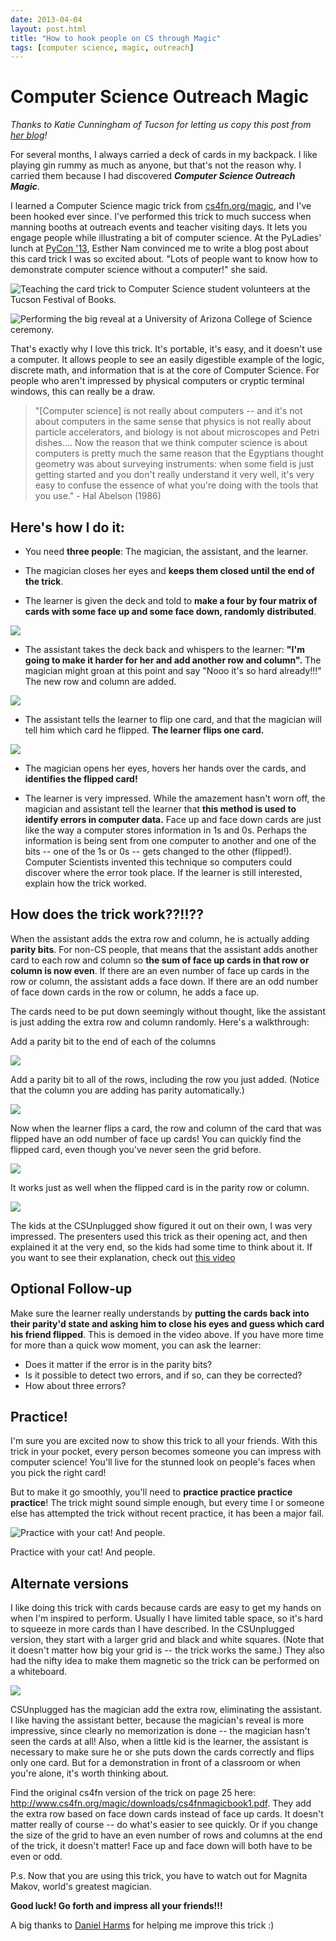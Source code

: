 ```yaml
---
date: 2013-04-04
layout: post.html
title: "How to hook people on CS through Magic"
tags: [computer science, magic, outreach]
---
```


Computer Science Outreach Magic
===============================

*Thanks to Katie Cunningham of Tucson for letting us copy this post from [her blog](http://katieirenec.blogspot.com/2013/03/computer-science-outreach-magic.html)!*

For several months, I always carried a deck of cards in my backpack. I like playing gin rummy as much as anyone, but that's not the reason why. I carried them because I had discovered ***Computer Science Outreach Magic***.

I learned a Computer Science magic trick from [cs4fn.org/magic](http://cs4fn.org/magic), and I've been hooked ever since. I've performed this trick to much success when manning booths at outreach events and teacher visiting days. It lets you engage people while illustrating a bit of computer science. At the PyLadies' lunch at [PyCon '13](https://us.pycon.org/2013/), Esther Nam convinced me to write a blog post about this card trick I was so excited about. "Lots of people want to know how to demonstrate computer science without a computer!" she said.


![Teaching the card trick to Computer Science student volunteers at the Tucson Festival of Books.](http://4.bp.blogspot.com/-QWERYs18cuw/UUWEUHD2leI/AAAAAAAAAEI/DNVDS_mvWNo/s400/cards1.jpg)

![Performing the big reveal at a University of Arizona College of Science ceremony.](http://2.bp.blogspot.com/-7zkM7b9NU3c/UVeDQxvHd5I/AAAAAAAAALM/6nes0mg8Vxg/s400/cards2_light.jpg)

 That's exactly why I love this trick. It's portable, it's easy, and it doesn't use a computer. It allows people to see an easily digestible example of the logic, discrete math, and information that is at the core of Computer Science. For people who aren't impressed by physical computers or cryptic terminal windows, this can really be a draw.


> "[Computer science] is not really about computers -- and it's not about computers in the same sense that physics is not really about particle accelerators, and biology is not about microscopes and Petri dishes.... Now the reason that we think computer science is about computers is pretty much the same reason that the Egyptians thought geometry was about surveying instruments: when some field is just getting started and you don't really understand it very well, it's very easy to confuse the essence of what you're doing with the tools that you use." - Hal Abelson (1986)

Here's how I do it:
-------------------
+ You need **three people**: The magician, the assistant, and the learner.

+ The magician closes her eyes and **keeps them closed until the end of the trick**.

+ The learner is given the deck and told to **make a four by four matrix of cards with some face up and some face down, randomly distributed**.

![](http://2.bp.blogspot.com/-PaDicUidMdc/UVlR53gTf7I/AAAAAAAAAM4/6151cf6yKZE/s200/2013-03-31+13.36.14.jpg)

+ The assistant takes the deck back and whispers to the learner: **"I'm going to make it harder for her and add another row and column".** The magician might groan at this point and say "Nooo it's so hard already!!!" The new row and column are added.

![](http://4.bp.blogspot.com/-SjXhvfiM7ks/UVlR5KOW9oI/AAAAAAAAAM0/YnuzY62o7g4/s200/2013-03-31+13.37.51.jpg)

+ The assistant tells the learner to flip one card, and that the magician will tell him which card he flipped. **The learner flips one card.**

![](http://1.bp.blogspot.com/-rd8vxAd32pU/UVlR2EGsu5I/AAAAAAAAAMs/Ie0E7w2SL0k/s200/2013-03-31+13.39.49.jpg)

+ The magician opens her eyes, hovers her hands over the cards, and **identifies the flipped card!**

+ The learner is very impressed. While the amazement hasn't worn off, the magician and assistant tell the learner that **this method is used to identify errors in computer data.** Face up and face down cards are just like the way a computer stores information in 1s and 0s. Perhaps the information is being sent from one computer to another and one of the bits -- one of the 1s or 0s -- gets changed to the other (flipped!). Computer Scientists invented this technique so computers could discover where the error took place. If the learner is still interested, explain how the trick worked.


How does the trick work??!!??
-----------------------------

When the assistant adds the extra row and column, he is actually adding **parity bits**. For non-CS people, that means that the assistant adds another card to each row and column so **the sum of face up cards in that row or column is now even**. If there are an even number of face up cards in the row or column, the assistant adds a face down. If there are an odd number of face down cards in the row or column, he adds a face up.

The cards need to be put down seemingly without thought, like the assistant is just adding the extra row and column randomly. Here's a walkthrough:

Add a parity bit to the end of each of the columns

![](http://4.bp.blogspot.com/-43G67TR9qx0/UVnMUg5xkeI/AAAAAAAAANM/wQSrpONYsrU/s320/paritied_with_row_merged.png)


Add a parity bit to all of the rows, including the row you just added. (Notice that the column you are adding has parity automatically.)

![](http://2.bp.blogspot.com/-f-glidmmt-k/UVnMYM6168I/AAAAAAAAANU/KLLIjMNfJis/s320/paritied_with_col_merged.png)

Now when the learner flips a card, the row and column of the card that was flipped have an odd number of face up cards! You can quickly find the flipped card, even though you've never seen the grid before.

![](http://3.bp.blogspot.com/-0PjjohEdhy0/UVnQyXP4lDI/AAAAAAAAANk/bXKXQWyY14U/s320/found_it.png)

It works just as well when the flipped card is in the parity row or column.

![](http://4.bp.blogspot.com/--5Vj10M2eoQ/UVnQz1T9AOI/AAAAAAAAANs/GY4dr0GOClI/s320/found_it_side.png)

The kids at the CSUnplugged show figured it out on their own, I was very impressed. The presenters used this trick as their opening act, and then explained it at the very end, so the kids had some time to think about it. If you want to see their explanation, check out [this video](http://www.youtube.com/watch?feature=player_embedded&v=gBPZOpT4DPU)


Optional Follow-up
------------------

Make sure the learner really understands by **putting the cards back into their parity'd state and asking him to close his eyes and guess which card his friend flipped**. This is demoed in the video above. If you have more time for more than a quick wow moment, you can ask the learner:

* Does it matter if the error is in the parity bits?
* Is it possible to detect two errors, and if so, can they be corrected?
* How about three errors?


Practice!
---------

I'm sure you are excited now to show this trick to all your friends. With this trick in your pocket, every person becomes someone you can impress with computer science! You'll live for the stunned look on people's faces when you pick the right card!

But to make it go smoothly, you'll need to **practice practice practice practice**! The trick might sound simple enough, but every time I or someone else has attempted the trick without recent practice, it has been a major fail.

![Practice with your cat! And people.](http://2.bp.blogspot.com/-dASy6SDRpKk/UVkf-MZPdTI/AAAAAAAAALk/pjaO4G3DPso/s200/2013-03-30+13.36.13.jpg)


Practice with your cat! And people.


Alternate versions
------------------

I like doing this trick with cards because cards are easy to get my hands on when I'm inspired to perform. Usually I have limited table space, so it's hard to squeeze in more cards than I have described. In the CSUnplugged version, they start with a larger grid and black and white squares. (Note that it doesn't matter how big your grid is -- the trick works the same.) They also had the nifty idea to make them magnetic so the trick can be performed on a whiteboard.

![](http://1.bp.blogspot.com/-CfcakI791kE/UU3hycAFaQI/AAAAAAAAAHQ/C8VUDQ5swZU/s640/parity_trick.jpg)

CSUnplugged has the magician add the extra row, eliminating the assistant. I like having the assistant better, because the magician's reveal is more impressive, since clearly no memorization is done -- the magician hasn't seen the cards at all! Also, when a little kid is the learner, the assistant is necessary to make sure he or she puts down the cards correctly and flips only one card. But for a demonstration in front of a classroom or when you're alone, it's worth thinking about.

Find the original cs4fn version of the trick on page 25 here: <http://www.cs4fn.org/magic/downloads/cs4fnmagicbook1.pdf>. They add the extra row based on face down cards instead of face up cards. It doesn't matter really of course -- do what's easier to see quickly. Or if you change the size of the grid to have an even number of rows and columns at the end of the trick, it doesn't matter! Face up and face down will both have to be even or odd.

P.s. Now that you are using this trick, you have to watch out for Magnita Makov, world's greatest magician.



**Good luck! Go forth and impress all your friends!!!**

A big thanks to [Daniel Harms](https://twitter.com/danielharms) for helping me improve this trick :)
